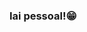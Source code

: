 ### Iai pessoal!😁

<!--
**Olá!👋
Sou Gabrie e nesse readme.md, eu conto um pouco sobre quem eu sou.
Atualmente estou focado estudando programação, na escola cubos academy, na área de Desenvolvimento de Software Back-end.

Busco, evolução, experiências e novas habilidades, para aperfeiçoar o meu ser pessoal e construir o meu ser profissional. 
Iniciei o meu ensino superior no curso de Educação Física, no começo de 2023, o meu maior interesse profissional é trabalhar com algo dinâmico ou seja, uma profissão em que eu nunca estarei estagnado.
Nunca tive a experiência de trabalho em equipe, mas como eu me dou muito bem com novos contatos, creio que não terei muitas dificuldades e que isso só será mais uma habilidade que vou aperfeiçoar.
Recentemente iniciei o estudo, em programação e todos me perguntam, o porque estudar algo tão diferente da minha faculdade. 
Eu acredito que quanto mais sairmos do padrão de pensamento ou de agir, em outras palavras quanto mais sairmos de nossas zonas de conforto, em busca de melhorias e evoluções , melhor vai ser essa busca pelo desenvolvimento pessoal e profissional.
-->
